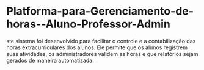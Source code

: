 # Platforma-para-Gerenciamento-de-horas--Aluno-Professor-Admin
ste sistema foi desenvolvido para facilitar o controle e a contabilização das horas extracurriculares dos alunos. Ele permite que os alunos registrem suas atividades, os administradores validem as horas e que relatórios sejam gerados de maneira automatizada.
